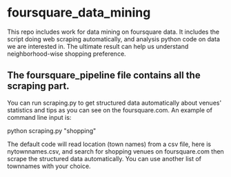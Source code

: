 # foursquare_data_mining

This repo includes work for data mining on foursquare data. It includes the script doing web scraping automatically, and analysis python code on data we are interested in. The ultimate result can help us understand neighborhood-wise shopping preference. 

## The foursquare_pipeline file contains all the scraping part. 

You can run scraping.py to get structured data automatically about venues' statistics and tips as you can see on the foursquare.com. An example of command line input is:

python scraping.py "shopping"

The default code will read location (town names) from a csv file, here is nytownnames.csv, and search for shopping venues on foursquare.com then scrape the structured data automatically. You can use another list of townnames with your choice.



